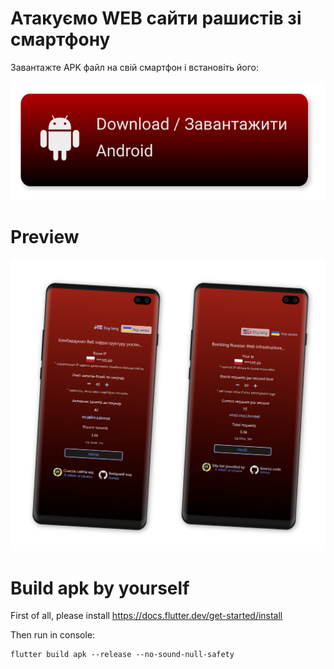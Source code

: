 # Атакуємо WEB сайти рашистів зі смартфону

Завантажте APK файл на свій смартфон і встановіть його:

[![Attack Russian Web preview](./app/assets/dlAndroid.svg)](https://github.com/redblackfury/AttackRussianWebMob/releases/download/v1.0/attack_ru_web_v1.0.apk)


# Preview

![Attack Russian Web preview](./app/assets/preview.svg)


# Build apk by yourself

First of all, please install https://docs.flutter.dev/get-started/install

Then run in console:

```
flutter build apk --release --no-sound-null-safety
```
